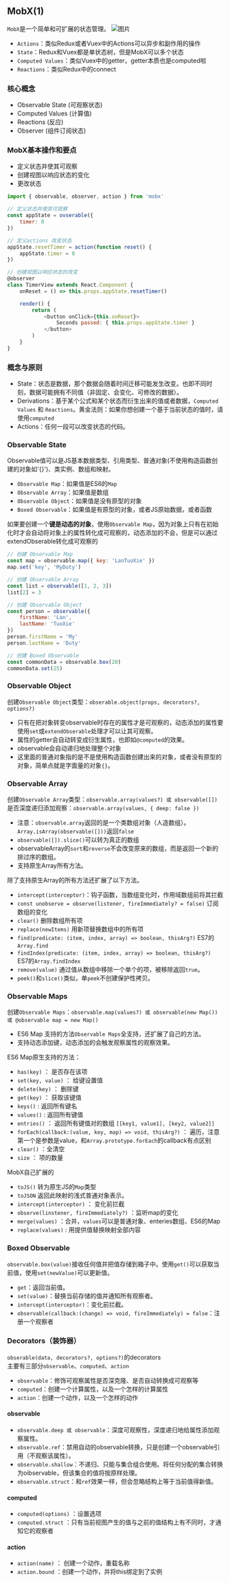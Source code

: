 ## MobX(1)

`MobX`是一个简单和可扩展的状态管理。
![图片](https://cn.mobx.js.org/flow.png)

- `Actions`：类似Redux或者Vuex中的Actions可以异步和副作用的操作
- `State`：Redux和Vuex都是单状态树，但是MobX可以多个状态
- `Computed Values`：类似Vuex中的getter，getter本质也是computed啦
- `Reactions`：类似Redux中的connect

### 核心概念

- Observable State (可观察状态)
- Computed Values (计算值)
- Reactions (反应)
- Observer (组件订阅状态)

### MobX基本操作和要点

- 定义状态并使其可观察
- 创建视图以响应状态的变化
- 更改状态

```js
import { observable, observer, action } from 'mobx'

// 定义状态并使其可观察
const appState = ovserable({
    timer: 0
})

// 定义actions 改变状态
appState.resetTimer = action(function reset() {
    appState.timer = 0
})

// 创建视图以响应状态的改变
@observer
class TimerView extends React.Component {
    onReset = () => this.props.appState.resetTimer()

    render() {
        return (
            <button onClick={this.onReset}>
                Seconds passed: { this.props.appState.timer }
            </button>
        )
    }
}

```

### 概念与原则

- State：状态是数据，那个数据会随着时间迁移可能发生改变。也即不同时刻，数据可能拥有不同值（非固定、会变化、可修改的数据）。
- Derivations：基于某个公式和某个状态而衍生出来的值或者数据，`Computed Values` 和 `Reactions`。黄金法则：如果你想创建一个基于当前状态的值时，请使用`computed`
- Actions：任何一段可以改变状态的代码。

### Observable State

Observable值可以是JS基本数据类型、引用类型、普通对象(不使用构造函数创建的对象如'{}')、类实例、数组和映射。

- `Observable Map`：如果值是ES6的`Map`
- `Observable Array`：如果值是数组
- `Observable Object`：如果值是没有原型的对象
- `Boxed Observable`：如果值是有原型的对象，或者JS原始数据，或者函数

如果要创建一个**键是动态的对象**，使用`Observable Map`，因为对象上只有在初始化时才会自动将对象上的属性转化成可观察的，动态添加的不会，但是可以通过extendObserable转化成可观察的

```js
// 创建 Observable Map
const map = observable.map({ key: 'LanTuoXie' })
map.set('key', 'MyDuty')

// 创建 Observable Array
const list = observable([1, 2, 3])
list[2] = 3

// 创建 Observable Object
const person = observable({
    firstName: 'Lan',
    lastName: 'TuoXie'
})
person.firstName = 'My'
person.lastName = 'Duty'

// 创建 Boxed Observable
const commonData = observable.box(20)
commonData.set(25)
```

### Observable Object

创建`Observable Object`类型：`obserable.object(props, decorators?, options?)`

- 只有在把对象转变observable时存在的属性才是可观察的，动态添加的属性要使用`set`或`extendObserable`处理才可以让其可观察。
- 属性的getter会自动转变成衍生属性，也即如`@computed`的效果。
- observable会自动递归地处理整个对象
- 这里面的普通对象指的是不是使用构造函数创建出来的对象，或者没有原型的对象，简单点就是字面量的对象`{}`。

### Observable Array

创建`Observable Array`类型：`observable.array(values?) 或 observable([])`   
是否深度递归添加观察：`observable.array(values, { deep: false })`

- 注意：`observable.array`返回的是一个类数组对象（人造数组）。`Array.isArray(observable([]))`返回`false`
- `observable([]).slice()`可以转为真正的数组
- observableArray的`sort`和`reverse`不会改变原来的数组，而是返回一个新的排过序的数组。
- 支持原生Array所有方法。

除了支持原生Array的所有方法还扩展了以下方法。

- `intercept(interceptor)`：钩子函数，当数组变化时，作用域数组前将其拦截
- `const unobserve = observe(listener, fireImmediately? = false)` 订阅数组的变化
- `clear()` 删除数组所有项
- `replace(newItems)` 用新项替换数组中的所有项
- `find(predicate: (item, index, array) => boolean, thisArg?)` ES7的`Array.find`
- `findIndex(predicate: (item, index, array) => boolean, thisArg?)` ES7的`Array.findIndex`
- `remove(value)` 通过值从数组中移除一个单个的项，被移除返回`true`。
- `peek()`和`slice()`类似，单`peek`不创建保护性拷贝。

### Observable Maps

创建`Observable Maps`：`observable.map(values?) 或 observable(new Map()) 或 @observable map = new Map()`

- ES6 Map 支持的方法`Observable Maps`全支持，还扩展了自己的方法。
- 支持动态添加键，动态添加的会触发观察属性的观察效果。

ES6 Map原生支持的方法：

- `has(key)` ： 是否存在该项
- `set(key, value)` ： 给键设置值
- `delete(key)` ： 删除键
- `get(key)` ： 获取该键值
- `keys()` : 返回所有键名
- `values()` : 返回所有键值
- `entries()` ： 返回所有键值对的数组 `[[key1, value1], [key2, value2]]`
- `forEach(callback:(value, key, map) => void, thisArg?)` ： 遍历，注意第一个是参数是value，和`Array.prototype.forEach`的callback有点区别
- `clear()` ：全清空
- `size` ： 项的数量

MobX自己扩展的

- `toJS()` 转为原生JS的`Map`类型
- `toJSON` 返回此映射的浅式普通对象表示。
- `intercept(interceptor)` ： 变化前拦截
- `observe(linstener, fireImmediately?)` ：监听map的变化
- `merge(values)` ：合并，`values`可以是普通对象、enteries数组、ES6的Map
- `replace(values)` : 用提供值替换映射全部内容

### Boxed Observable

`observable.box(value)`接收任何值并把值存储到箱子中。使用`get()`可以获取当前值，使用`set(newValue)`可以更新值。 

- `get`：返回当前值。
- `set(value)`：替换当前存储的值并通知所有观察者。
- `intercept(interceptor)`：变化前拦截。
- `observable(callback:(change) => void, fireImmediately) = false`：注册一个观察者

### Decorators（装饰器）

`obserable(data, decorators?, options?)`的decorators  
主要有三部分`observable`、`computed`、`action`

- `observable`：修饰可观察属性是否深克隆、是否自动转换成可观察等
- `computed`：创建一个计算属性，以及一个怎样的计算属性
- `action`：创建一个动作，以及一个怎样的动作

#### observable

- `observable.deep 或 observable`：深度可观察性，深度递归地给属性添加观察属性。
- `observable.ref`：禁用自动的observable转换，只是创建一个observable引用（不观察该属性）。
- `observable.shallow`：不递归、只能与集合组合使用。将任何分配的集合转换为oibservable，但该集合的值将按原样处理。
- `observable.struct`：和`ref`效果一样，但会忽略结构上等于当前值得新值。

#### computed

- `computed(options)` ：设置选项
- `computed.struct` ：只有当前视图产生的值与之前的值结构上有不同时，才通知它的观察者

#### action

- `action(name)` ： 创建一个动作，重载名称
- `action.bound` ：创建一个动作，并将this绑定到了实例

